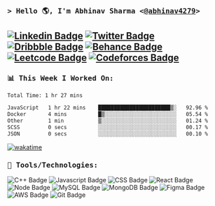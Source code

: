 ### <samp>&gt; Hello 🌎, I'm Abhinav Sharma \<<a href="https://www.linkedin.com/in/abhinav4279/" target="_blank">@abhinav4279</a>\></samp>

[![Linkedin Badge](https://img.shields.io/badge/LinkedIn-E45826?style=for-the-badge&logo=linkedin&logoColor=white)](https://linkedin.com/in/abhinav4279)
[![Twitter Badge](https://img.shields.io/badge/Twitter-E45826?style=for-the-badge&logo=twitter&logoColor=white)](https://twitter.com/Abhinav4279)
[![Dribbble Badge](https://img.shields.io/badge/Dribbble-E45826?style=for-the-badge&logo=dribbble&logoColor=white)](https://dribbble.com/abhinav4279)
[![Behance Badge](https://img.shields.io/badge/Behance-E45826?style=for-the-badge&logo=behance&logoColor=white)](https://www.behance.net/abhinav4279)
[![Leetcode Badge](https://img.shields.io/badge/-LeetCode-E45826?style=for-the-badge&logo=LeetCode&logoColor=white)](https://leetcode.com/abhinav4279)
[![Codeforces Badge](https://img.shields.io/badge/Codeforces-E45826?style=for-the-badge&logo=Codeforces&logoColor=white)](https://codeforces.com/profile/abhinav4279)
---

### <samp> 📊 This Week I Worked On:</samp>

<!--START_SECTION:waka-->

```txt
Total Time: 1 hr 27 mins

JavaScript   1 hr 22 mins    ███████████████████████▒░   92.96 %
Docker       4 mins          █▒░░░░░░░░░░░░░░░░░░░░░░░   05.54 %
Other        1 min           ▒░░░░░░░░░░░░░░░░░░░░░░░░   01.24 %
SCSS         0 secs          ░░░░░░░░░░░░░░░░░░░░░░░░░   00.17 %
JSON         0 secs          ░░░░░░░░░░░░░░░░░░░░░░░░░   00.10 %
```

<!--END_SECTION:waka-->
[![wakatime](https://wakatime.com/badge/user/5bc05a23-387a-4a50-9270-1ab6ef33f912.svg)](https://wakatime.com/@5bc05a23-387a-4a50-9270-1ab6ef33f912)
<!--### <samp> 📈 My GitHub Stats:</samp>

<p>
  <img height="180em" src="https://github-readme-stats.vercel.app/api?username=Abhinav4279&show_icons=true&icon_color=E45826&title_color=E45826&theme=graywhite&hide_border=true&&count_private=true&include_all_commits=true" />
  <img height="180em" src="https://github-readme-stats.vercel.app/api/top-langs/?username=Abhinav4279&show_icons=true&icon_color=E45826&title_color=E45826&theme=graywhite&hide_border=true&layout=compact&langs_count=8"/>
</p>
!-->

### <samp>🔧 Tools/Technologies:</samp>
![C++ Badge](https://img.shields.io/badge/C%2B%2B-000?style=for-the-badge&logo=c%2B%2B&logoColor=white)
![Javascript Badge](https://img.shields.io/badge/JavaScript-000?style=for-the-badge&logo=javascript&logoColor=white)
![CSS Badge](https://img.shields.io/badge/CSS3-000?style=for-the-badge&logo=css3&logoColor=white)
![React Badge](https://img.shields.io/badge/React-000?style=for-the-badge&logo=react&logoColor=white)
![Node Badge](https://img.shields.io/badge/Node.js-000?style=for-the-badge&logo=node.js&logoColor=white)
![MySQL Badge](https://img.shields.io/badge/MySQL-000?style=for-the-badge&logo=mysql&logoColor=white)
![MongoDB Badge](https://img.shields.io/badge/MongoDB-000?style=for-the-badge&logo=mongodb&logoColor=white)
![Figma Badge](https://img.shields.io/badge/Figma-000?style=for-the-badge&logo=figma&logoColor=white)
![AWS Badge](https://img.shields.io/badge/Amazon_AWS-000?style=for-the-badge&logo=amazon-aws&logoColor=white)
![Git Badge](https://img.shields.io/badge/GIT-000?style=for-the-badge&logo=git&logoColor=white)
